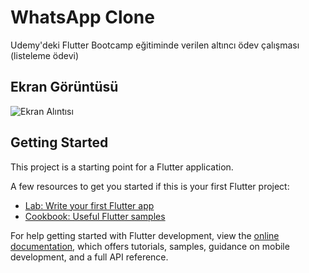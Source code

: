 # WhatsApp Clone

Udemy'deki Flutter Bootcamp eğitiminde verilen altıncı ödev çalışması (listeleme ödevi)

## Ekran Görüntüsü

![Ekran Alıntısı](https://github.com/abdullah-aydogan/whatsapp-clone/assets/117303457/52777b4e-7d10-4982-b26b-bfe44bf29dac)

## Getting Started

This project is a starting point for a Flutter application.

A few resources to get you started if this is your first Flutter project:

- [Lab: Write your first Flutter app](https://docs.flutter.dev/get-started/codelab)
- [Cookbook: Useful Flutter samples](https://docs.flutter.dev/cookbook)

For help getting started with Flutter development, view the
[online documentation](https://docs.flutter.dev/), which offers tutorials,
samples, guidance on mobile development, and a full API reference.
